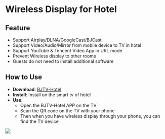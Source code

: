 # Wireless Display for Hotel     

## Feature

* Support Airplay/DLNA/GoogleCast/BJCast      
* Support Video/Audio/Mirror from mobile device to TV in hotel             
* Support YouTube & Tencent Video App in URL mode                    
* Prevent Wireless display  to other rooms          
* Guests do not need to install additional software                                                                                        

## How to Use  

* **Download**: [BJTV-Hotel](https://github.com/WirelessPresentation/WirelessDisplay/releases/download/TV-Hotel/BJTV-Hotel-1.0.31.2-release.apk)
* **Install**:  Install on the smart tv of hotel          
* **Use**: 
  * Open the BJTV-Hotel APP on the TV                
  * Scan the QR code on the TV with your phone                        
  * Then when you have wireless display through your phone, you can find the TV device                                                                                 



![](https://github.com/WirelessPresentation/WirelessDisplay/blob/main/zimg/BJTV-Hotel.png)
